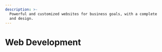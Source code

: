 ```yaml
---
description: >-
  Powerful and customized websites for business goals, with a complete structure
  and design.
---
```


# Web Development

